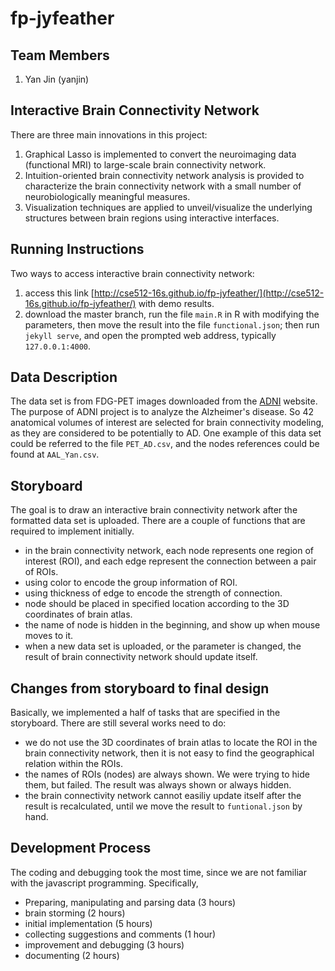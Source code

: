 # fp-jyfeather

## Team Members

1. Yan Jin (yanjin)

## Interactive Brain Connectivity Network
There are three main innovations in this project:

1. Graphical Lasso is implemented to convert the neuroimaging data (functional MRI) to large-scale brain connectivity network.
2. Intuition-oriented brain connectivity network analysis is provided to characterize the brain connectivity network with a small number of neurobiologically meaningful measures.
3. Visualization techniques are applied to unveil/visualize the underlying structures between brain regions using interactive interfaces.

## Running Instructions
Two ways to access interactive brain connectivity network:

1. access this link [http://cse512-16s.github.io/fp-jyfeather/](http://cse512-16s.github.io/fp-jyfeather/) with demo results.
2. download the master branch, run the file `main.R` in R with modifying the parameters, then move the result into the file `functional.json`; then run `jekyll serve`, and open the prompted web address, typically `127.0.0.1:4000`.

## Data Description
The data set is from FDG-PET images downloaded from the [ADNI](adni-info.org) website. The purpose of ADNI project is to analyze the Alzheimer's disease. So 42 anatomical volumes of interest are selected for brain connectivity modeling, as they are considered to be potentially to AD. One example of this data set could be referred to the file `PET_AD.csv`, and the nodes references could be found at `AAL_Yan.csv`.

## Storyboard
The goal is to draw an interactive brain connectivity network after the formatted data set is uploaded. There are a couple of functions that are required to implement initially.

- in the brain connectivity network, each node represents one region of interest (ROI), and each edge represent the connection between a pair of ROIs.
- using color to encode the group information of ROI.
- using thickness of edge to encode the strength of connection.
- node should be placed in specified location according to the 3D coordinates of brain atlas.
- the name of node is hidden in the beginning, and show up when mouse moves to it.
- when a new data set is uploaded, or the parameter is changed, the result of brain connectivity network should update itself.

## Changes from storyboard to final design
Basically, we implemented a half of tasks that are specified in the storyboard. There are still several works need to do:

- we do not use the 3D coordinates of brain atlas to locate the ROI in the brain connectivity network, then it is not easy to find the geographical relation within the ROIs.
- the names of ROIs (nodes) are always shown. We were trying to hide them, but failed. The result was always shown or always hidden.
- the brain connectivity network cannot easiliy update itself after the result is recalculated, until we move the result to `funtional.json` by hand.

## Development Process
The coding and debugging took the most time, since we are not familiar with the javascript programming. Specifically,

- Preparing, manipulating and parsing data (3 hours)
- brain storming (2 hours)
- initial implementation (5 hours)
- collecting suggestions and comments (1 hour)
- improvement and debugging (3 hours)
- documenting (2 hours)
